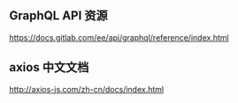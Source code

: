 ## GraphQL API 资源

https://docs.gitlab.com/ee/api/graphql/reference/index.html

## axios 中文文档

http://axios-js.com/zh-cn/docs/index.html
